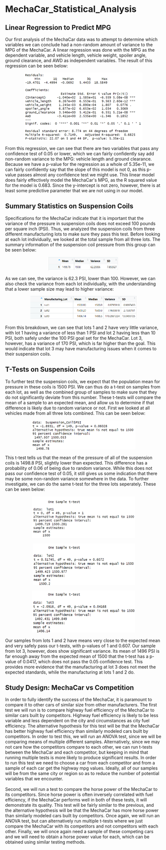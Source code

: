 # MechaCar_Statistical_Analysis
## Linear Regression to Predict MPG
Our first analysis of the MechaCar data was to attempt to determine which variables we can conclude had a non-random amount of variance to the MPG of the MechaCar. A linear regression was done with the MPG as the dependent variable, and vehicle length, vehicle weight, spoiler angle, ground clearance, and AWD as independent variables. The result of this regression can be seen below:
<p align="center">
<img src="https://github.com/bchillman/MechaCar_Statistical_Analysis/blob/main/Images/analysis_summary.png" width="381" height="218">
</p>
From this regression, we can see that there are two variables that pass any confidence test of 0.05 or lower, which we can fairly confidently say add non-random variance to the MPG: vehicle length and ground clearance. Because we have a p-value for the regression as a whole of 5.35e-11, we can fairly confidently say that the slope of this model is not 0, as this p-value passes almost any confidence test we might use. This linear model does fairly effectively model the MechaCar's MPG, as the R squared value for the model is 0.683. Since the y-intercept is not zero, however, there is at least some predictive parameter that we are not using in our model.

## Summary Statistics on Suspension Coils
Specifications for the MechaCar indicate that it is important that the variance of the pressure in suspension coils does not exceed 100 pounds per square inch (PSI). Thus, we analyzed the suspension coils from three different manufacturing lots to make sure they pass this test. Before looking at each lot individually, we looked at the total sample from all three lots. The summary information of the suspension coil pressure from this group can be seen below:
<p align="center">
<img src="https://github.com/bchillman/MechaCar_Statistical_Analysis/blob/main/Images/total_summary.png" width="224" height="44">
</p>
As we can see, the variance is 62.3 PSI, lower than 100. However, we can also check the variance from each lot individually, with the understanding that a lower sample size may lead to higher variance:
<p align="center">
<img src="https://github.com/bchillman/MechaCar_Statistical_Analysis/blob/main/Images/lot_summary.png" width="343" height="76">
</p>
From this breakdown, we can see that lots 1 and 2 have very little variance, with lot 1 having a variance of less than 1 PSI and lot 2 having less than 10 PSI, both safely under the 100 PSI goal set for the MechaCar. Lot 3, however, has a variance of 170 PSI, which is far higher than the goal. This would indicate that lot 3 may have manufacturing issues when it comes to their suspension coils.

## T-Tests on Suspension Coils
To further test the suspension coils, we expect that the population mean for pressure in these coils is 1500 PSI. We can thus do a t-test on samples from each lot, as well as the combined group of samples to make sure that they do not significantly deviate from this number. These t-tests will compare the mean of a sample to an expected mean, and allow us to determine if that difference is likely due to random variance or not. First we looked at all vehicles made from all three lots combined. This can be seen below:
<p align="center">
<img src="https://github.com/bchillman/MechaCar_Statistical_Analysis/blob/main/Images/All_Lots_ttest.png" width="335" height="95">
</p>
This t-test tells us that the mean of the pressure of all of the suspension coils is 1498.8 PSI, slightly lower than expected. This difference has a probability of 0.06 of being due to random variance. While this does not pass our confidence test of 0.05, it still gives us some indication that there may be some non-random variance somewhere in the data. To further investigate, we can do the same t-test for the three lots seperately. These can be seen below:
<p align="center">
<img src="https://github.com/bchillman/MechaCar_Statistical_Analysis/blob/main/Images/Lot1_ttest.png" width="331" height="135">
</p>
<p align="center">
<img src="https://github.com/bchillman/MechaCar_Statistical_Analysis/blob/main/Images/Lot2_ttest.png" width="331" height="135">
</p>
<p align="center">
<img src="https://github.com/bchillman/MechaCar_Statistical_Analysis/blob/main/Images/Lot3_ttest.png" width="331" height="135">
</p>
Our samples from lots 1 and 2 have means very close to the expected mean and very safely pass our t-tests, with p-values of 1 and 0.607. Our sample from lot 3, however, does show significant variance. Its mean of 1496 PSI is far enough away from the expected mean of 1500 that the t-test has a p-value of 0.0417, which does not pass the 0.05 confidence test. This provides more evidence that the manufacturing at lot 3 does not meet the expected standards, while the manufacturing at lots 1 and 2 do.

## Study Design: MechaCar vs Competition
In order to fully identify the success of the MechaCar, it is paramount to compare it to other cars of similar size from other manufacturers. The first test we will run is to compare highway fuel efficiency of the MechaCar to similar cars built by competitors. Highway fuel efficiency is likely to be less variable and less dependent on the city and circumstances as city fuel efficiency. The alternative hypothesis for this test will be that the MechaCar has better highway fuel efficiency than similarly modeled cars built by competitors. In order to test this, we will run an ANOVA test, since we will be comparing means of multiple different samples. Alternatively, since we may not care how the competitors compare to each other, we can run t-tests between the MechaCar and each competitor, but keeping in mind that running multiple tests is more likely to produce significant results. In order to run this test we need to choose a car from each competitor and from a sample of each car get the highway mpg values. Ideally, all of our samples will be from the same city or region so as to reduce the number of potential variables that we encounter.
<br/> <br/>
Second, we will run a test to compare the horse power of the MechaCar to its competitors. Since horse power is often inversely correlated with fuel efficiency, if the MechaCar performs well in both of these tests, it will demonstrate its quality. This test will be fairly similar to the previous, and the alternative hypothesis will be that the MechaCar has more horse power than similarly modeled cars built by competitors. Once again, we will run an ANOVA test, but can alternatively run multiple t-tests where we just compare the MechaCar with its competitors and not competitors with each other. Finally, we will once again need a sample of these competing cars and we will need to obtain a horse power value for each, which can be obtained using similar testing methods.
